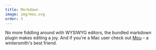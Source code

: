 ```yaml
---
title: Markdown
image: img/mou.svg
order: 3
---
```


No more fiddling around with WYSIWYG editors, the bundled markdown plugin makes editing a joy.
And if you're a Mac user check out [Mou][1] – a wintersmith's best friend.

[1]: http://mouapp.com/  "Mou - Markdown editor for web developers"
